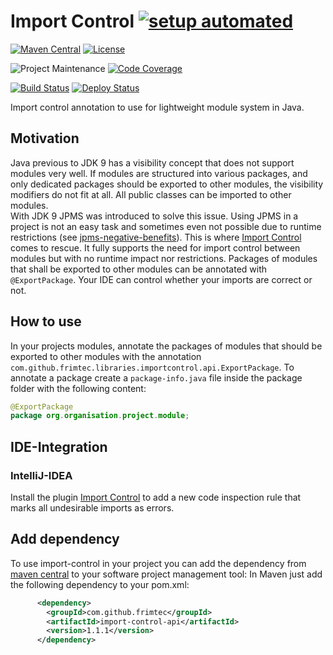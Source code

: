 # Import Control [![setup automated][gitpod-shield]][gitpod]
[![Maven Central][maven-central-shield]][maven-central]
[![License][license-shield]][license]

![Project Maintenance][maintenance-shield]
[![Code Coverage][codecov-shield]][codecov]

[![Build Status][build-status-shield]][build-status]
[![Deploy Status][deploy-status-shield]][deploy-status]

Import control annotation to use for lightweight module system in Java.

## Motivation
Java previous to JDK 9 has a visibility concept that does not support modules very well.
If modules are structured into various packages, and only dedicated packages should be exported to other modules, the visibility modifiers do not fit at all. All public classes can be imported to other modules.<br>
With JDK 9 JPMS was introduced to solve this issue. Using JPMS in a project is not an easy task and sometimes even not possible due to runtime restrictions (see [jpms-negative-benefits][jpms-negative-benefits]).
This is where [Import Control][import-control-readme] comes to rescue. It fully supports the need for import control between modules but with no runtime impact nor restrictions.
Packages of modules that shall be exported to other modules can be annotated with ```@ExportPackage```.
Your IDE can control whether your imports are correct or not.
                
## How to use
In your projects modules, annotate the packages of modules that should be exported to other modules with the annotation ```com.github.frimtec.libraries.importcontrol.api.ExportPackage```.
To annotate a package create a ```package-info.java``` file inside the package folder with the following content:
```java
@ExportPackage
package org.organisation.project.module;
```

## IDE-Integration
### IntelliJ-IDEA
Install the plugin [Import Control][import-control-plugin] to add a new code inspection rule that marks all undesirable imports as errors.  

## Add dependency
To use import-control in your project you can add the dependency from [maven central][maven-central-import-control-api] to your software project management tool:
In Maven just add the following dependency to your pom.xml:
```xml
      <dependency>
        <groupId>com.github.frimtec</groupId>
        <artifactId>import-control-api</artifactId>
        <version>1.1.1</version>
      </dependency>
```

[gitpod-shield]: https://img.shields.io/badge/Gitpod-ready_to_code-orange?logo=gitpod
[gitpod]: https://gitpod.io/from-referrer/
[maven-central-shield]: https://maven-badges.herokuapp.com/maven-central/com.github.frimtec/import-control-api/badge.svg
[maven-central]: https://maven-badges.herokuapp.com/maven-central/com.github.frimtec/import-control-api
[maintenance-shield]: https://img.shields.io/maintenance/yes/2024.svg
[license-shield]: https://img.shields.io/github/license/frimtec/import-control.svg
[license]: https://opensource.org/licenses/Apache-2.0
[codecov-shield]: https://codecov.io/gh/frimtec/import-control/branch/main/graph/badge.svg?token=XPU22BU7VN
[codecov]: https://codecov.io/gh/frimtec/import-control
[build-status-shield]: https://github.com/frimtec/import-control/workflows/Build/badge.svg
[build-status]: https://github.com/frimtec/import-control/actions?query=workflow%3ABuild
[deploy-status-shield]: https://github.com/frimtec/import-control/workflows/Deploy%20release/badge.svg
[deploy-status]: https://github.com/frimtec/import-control/actions?query=workflow%3A%22Deploy+release%22
[import-control-readme]: https://github.com/frimtec/import-control/blob/main/README.md
[maven-central-import-control-api]: https://search.maven.org/artifact/com.github.frimtec/import-control-api
[jpms-negative-benefits]: https://blog.joda.org/2018/03/jpms-negative-benefits.html
[import-control-plugin]: https://plugins.jetbrains.com/plugin/15308-import-control